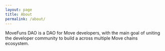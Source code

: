 ```yaml
---
layout: page
title: About
permalink: /about/
---
```


MoveFuns DAO is a DAO for Move developers, with the main goal of uniting the developer community to build a across multiple Move chains ecosystem.


[MoveFunsDAO]: https://github.com/movefuns
